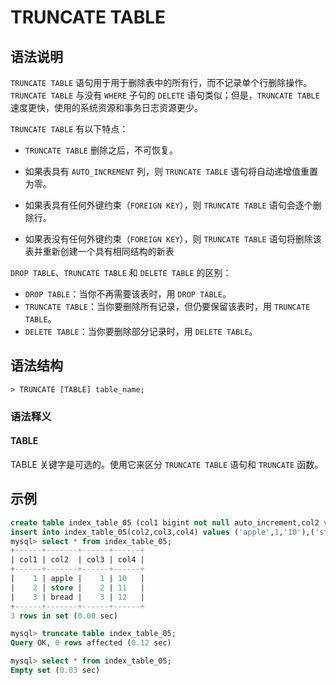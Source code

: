 # **TRUNCATE TABLE**

## **语法说明**

`TRUNCATE TABLE` 语句用于用于删除表中的所有行，而不记录单个行删除操作。`TRUNCATE TABLE` 与没有 `WHERE` 子句的 `DELETE` 语句类似；但是，`TRUNCATE TABLE` 速度更快，使用的系统资源和事务日志资源更少。

`TRUNCATE TABLE` 有以下特点：

- `TRUNCATE TABLE` 删除之后，不可恢复。

- 如果表具有 `AUTO_INCREMENT` 列，则 `TRUNCATE TABLE` 语句将自动递增值重置为零。

- 如果表具有任何外键约束（`FOREIGN KEY`），则 `TRUNCATE TABLE` 语句会逐个删除行。

- 如果表没有任何外键约束（`FOREIGN KEY`），则 `TRUNCATE TABLE` 语句将删除该表并重新创建一个具有相同结构的新表

`DROP TABLE`、`TRUNCATE TABLE` 和 `DELETE TABLE` 的区别：

- `DROP TABLE`：当你不再需要该表时，用 `DROP TABLE`。
- `TRUNCATE TABLE`：当你要删除所有记录，但仍要保留该表时，用 `TRUNCATE TABLE`。
- `DELETE TABLE`：当你要删除部分记录时，用 `DELETE TABLE`。

## **语法结构**

```
> TRUNCATE [TABLE] table_name;
```

### 语法释义

#### TABLE

TABLE 关键字是可选的。使用它来区分 `TRUNCATE TABLE` 语句和 `TRUNCATE` 函数。

## **示例**

```sql
create table index_table_05 (col1 bigint not null auto_increment,col2 varchar(25),col3 int,col4 varchar(50),primary key (col1),unique key col2(col2),key num_id(col4));
insert into index_table_05(col2,col3,col4) values ('apple',1,'10'),('store',2,'11'),('bread',3,'12');
mysql> select * from index_table_05;
+------+-------+------+------+
| col1 | col2  | col3 | col4 |
+------+-------+------+------+
|    1 | apple |    1 | 10   |
|    2 | store |    2 | 11   |
|    3 | bread |    3 | 12   |
+------+-------+------+------+
3 rows in set (0.00 sec)

mysql> truncate table index_table_05;
Query OK, 0 rows affected (0.12 sec)

mysql> select * from index_table_05;
Empty set (0.03 sec)
```
